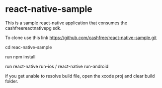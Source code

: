 # react-native-sample

This is a sample react-native application that consumes the cashfreereactnativepg sdk.

To clone use this link https://github.com/cashfree/react-native-sample.git

cd reac-native-sample

run npm install

run react-native run-ios / react-native run-android

if you get unable to resolve build file, open the xcode proj and clear build folder.

